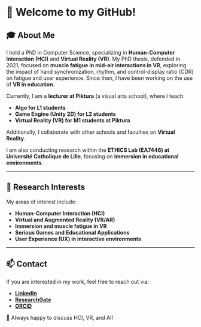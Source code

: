 # 👋 Welcome to my GitHub!

## 🎓 About Me
I hold a PhD in Computer Science, specializing in **Human-Computer Interaction (HCI)** and **Virtual Reality (VR)**. My PhD thesis, defended in 2021, focused on **muscle fatigue in mid-air interactions in VR**, exploring the impact of hand synchronization, rhythm, and control-display ratio (CDR) on fatigue and user experience. Since then, I have been working on the use of **VR in education**.

Currently, I am a **lecturer at Piktura** (a visual arts school), where I teach:
- **Algo for L1 students**
- **Game Engine (Unity 2D) for L2 students**
- **Virtual Reality (VR) for M1 students at Piktura**

Additionally, I collaborate with other schools and faculties on **Virtual Reality**.

I am also conducting research within the **ETHICS Lab (EA7446) at Université Catholique de Lille**, focusing on **immersion in educational environments**.

---

## 🔬 Research Interests
My areas of interest include:
- **Human-Computer Interaction (HCI)**
- **Virtual and Augmented Reality (VR/AR)**
- **Immersion and muscle fatigue in VR**
- **Serious Games and Educational Applications**
- **User Experience (UX) in interactive environments**

---

## 📫 Contact
If you are interested in my work, feel free to reach out via:
- **[LinkedIn](https://www.linkedin.com/in/vincent-reynaert/)**
- **[ResearchGate](https://www.researchgate.net/profile/Vincent-Reynaert)**
- **[ORCID](https://orcid.org/0000-0002-4145-0695)**

🚀 Always happy to discuss HCI, VR, and AI!
